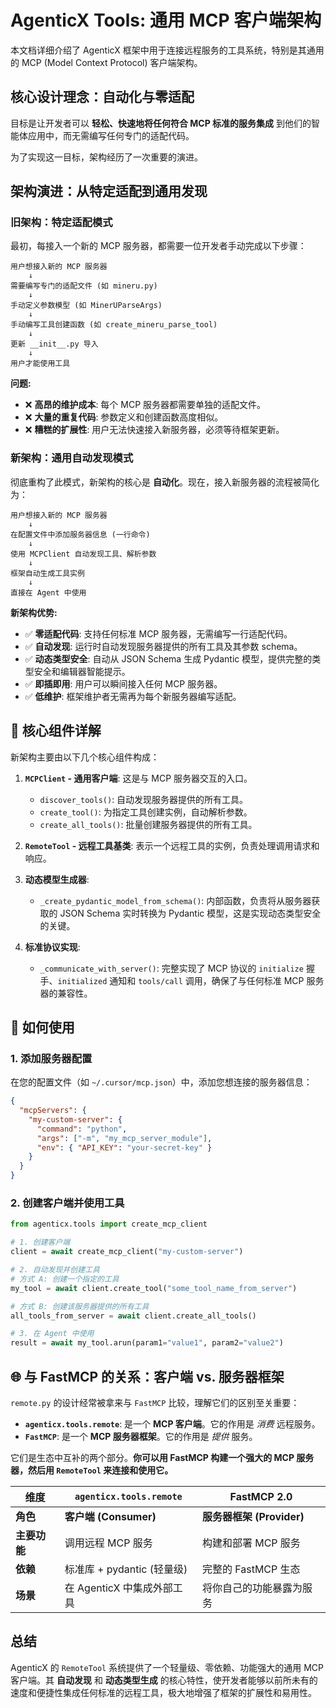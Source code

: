 # AgenticX Tools: 通用 MCP 客户端架构

本文档详细介绍了 AgenticX 框架中用于连接远程服务的工具系统，特别是其通用的 MCP (Model Context Protocol) 客户端架构。

## 核心设计理念：自动化与零适配

目标是让开发者可以 **轻松、快速地将任何符合 MCP 标准的服务集成** 到他们的智能体应用中，而无需编写任何专门的适配代码。

为了实现这一目标，架构经历了一次重要的演进。

## 架构演进：从特定适配到通用发现

### 旧架构：特定适配模式

最初，每接入一个新的 MCP 服务器，都需要一位开发者手动完成以下步骤：

```
用户想接入新的 MCP 服务器
    ↓
需要编写专门的适配文件 (如 mineru.py)
    ↓
手动定义参数模型 (如 MinerUParseArgs)
    ↓
手动编写工具创建函数 (如 create_mineru_parse_tool)
    ↓
更新 __init__.py 导入
    ↓
用户才能使用工具
```

**问题:**
- ❌ **高昂的维护成本**: 每个 MCP 服务器都需要单独的适配文件。
- ❌ **大量的重复代码**: 参数定义和创建函数高度相似。
- ❌ **糟糕的扩展性**: 用户无法快速接入新服务器，必须等待框架更新。

### 新架构：通用自动发现模式

彻底重构了此模式，新架构的核心是 **自动化**。现在，接入新服务器的流程被简化为：

```
用户想接入新的 MCP 服务器
    ↓
在配置文件中添加服务器信息 (一行命令)
    ↓
使用 MCPClient 自动发现工具、解析参数
    ↓
框架自动生成工具实例
    ↓
直接在 Agent 中使用
```

**新架构优势:**
- ✅ **零适配代码**: 支持任何标准 MCP 服务器，无需编写一行适配代码。
- ✅ **自动发现**: 运行时自动发现服务器提供的所有工具及其参数 schema。
- ✅ **动态类型安全**: 自动从 JSON Schema 生成 Pydantic 模型，提供完整的类型安全和编辑器智能提示。
- ✅ **即插即用**: 用户可以瞬间接入任何 MCP 服务器。
- ✅ **低维护**: 框架维护者无需再为每个新服务器编写适配。

## 🧩 核心组件详解

新架构主要由以下几个核心组件构成：

1.  **`MCPClient` - 通用客户端**: 这是与 MCP 服务器交互的入口。
    - `discover_tools()`: 自动发现服务器提供的所有工具。
    - `create_tool()`: 为指定工具创建实例，自动解析参数。
    - `create_all_tools()`: 批量创建服务器提供的所有工具。

2.  **`RemoteTool` - 远程工具基类**: 表示一个远程工具的实例，负责处理调用请求和响应。

3.  **动态模型生成器**:
    - `_create_pydantic_model_from_schema()`: 内部函数，负责将从服务器获取的 JSON Schema 实时转换为 Pydantic 模型，这是实现动态类型安全的关键。

4.  **标准协议实现**:
    - `_communicate_with_server()`: 完整实现了 MCP 协议的 `initialize` 握手、`initialized` 通知和 `tools/call` 调用，确保了与任何标准 MCP 服务器的兼容性。

## 🚀 如何使用

### 1. 添加服务器配置
在您的配置文件（如 `~/.cursor/mcp.json`）中，添加您想连接的服务器信息：

```json
{
  "mcpServers": {
    "my-custom-server": {
      "command": "python",
      "args": ["-m", "my_mcp_server_module"],
      "env": { "API_KEY": "your-secret-key" }
    }
  }
}
```

### 2. 创建客户端并使用工具

```python
from agenticx.tools import create_mcp_client

# 1. 创建客户端
client = await create_mcp_client("my-custom-server")

# 2. 自动发现并创建工具
# 方式 A: 创建一个指定的工具
my_tool = await client.create_tool("some_tool_name_from_server")

# 方式 B: 创建该服务器提供的所有工具
all_tools_from_server = await client.create_all_tools()

# 3. 在 Agent 中使用
result = await my_tool.arun(param1="value1", param2="value2")
```

## 🌐 与 FastMCP 的关系：客户端 vs. 服务器框架

`remote.py` 的设计经常被拿来与 `FastMCP` 比较，理解它们的区别至关重要：

- **`agenticx.tools.remote`**: 是一个 **MCP 客户端**。它的作用是 *消费* 远程服务。
- **`FastMCP`**: 是一个 **MCP 服务器框架**。它的作用是 *提供* 服务。

它们是生态中互补的两个部分。**你可以用 FastMCP 构建一个强大的 MCP 服务器，然后用 `RemoteTool` 来连接和使用它。**

| 维度 | `agenticx.tools.remote` | FastMCP 2.0 |
|------|---------------------------------|-------------|
| **角色** | **客户端 (Consumer)** | **服务器框架 (Provider)** |
| **主要功能** | 调用远程 MCP 服务 | 构建和部署 MCP 服务 |
| **依赖** | 标准库 + pydantic (轻量级) | 完整的 FastMCP 生态 |
| **场景** | 在 AgenticX 中集成外部工具 | 将你自己的功能暴露为服务 |

## 总结

AgenticX 的 `RemoteTool` 系统提供了一个轻量级、零依赖、功能强大的通用 MCP 客户端。其 **自动发现** 和 **动态类型生成** 的核心特性，使开发者能够以前所未有的速度和便捷性集成任何标准的远程工具，极大地增强了框架的扩展性和易用性。